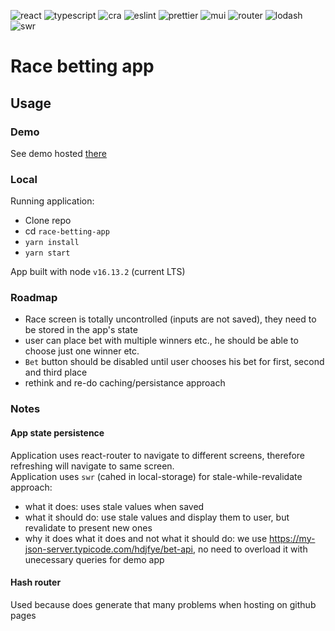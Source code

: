 ![react](https://img.shields.io/badge/React-v17-blue)
![typescript](https://img.shields.io/badge/typescript-blue)
![cra](https://img.shields.io/badge/create--react--app-blue)
![eslint](https://img.shields.io/badge/eslint-blue)
![prettier](https://img.shields.io/badge/prettier-blue)
![mui](https://img.shields.io/badge/MUI-yellowgreen)
![router](https://img.shields.io/badge/react--router-yellowgreen)
![lodash](https://img.shields.io/badge/lodash-yellowgreen)
![swr](https://img.shields.io/badge/swr-yellowgreen)

# Race betting app

## Usage

### Demo

See demo hosted [there](https://arkadiuszpasek.github.io/race-betting-app)

### Local

Running application:

- Clone repo
- cd `race-betting-app`
- `yarn install`
- `yarn start`

App built with node `v16.13.2` (current LTS)

### Roadmap

- Race screen is totally uncontrolled (inputs are not saved), they need to be stored in the app's state
- user can place bet with multiple winners etc., he should be able to choose just one winner etc.
- `Bet` button should be disabled until user chooses his bet for first, second and third place
- rethink and re-do caching/persistance approach

### Notes

#### App state persistence

Application uses react-router to navigate to different screens, therefore refreshing will navigate to same screen.  
Application uses `swr` (cahed in local-storage) for stale-while-revalidate approach:

- what it does: uses stale values when saved
- what it should do: use stale values and display them to user, but revalidate to present new ones
- why it does what it does and not what it should do: we use https://my-json-server.typicode.com/hdjfye/bet-api, no need to overload it with unecessary queries for demo app

#### Hash router
Used because does generate that many problems when hosting on github pages
